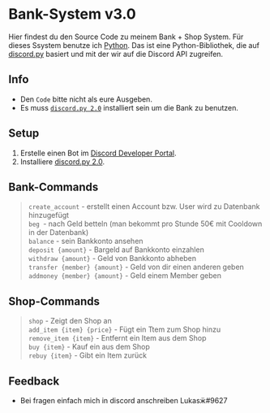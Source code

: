 # Bank-System v3.0

Hier findest du den Source Code zu meinem Bank + Shop System. Für dieses Ssystem benutze ich [Python](https://www.python.org/downloads/release/python-3910/). Das ist eine Python-Bibliothek, die auf [discord.py](https://github.com/Rapptz/discord.py) basiert und mit der wir auf die Discord API zugreifen.

## Info
- Den `Code` bitte nicht als eure Ausgeben.
- Es muss [`discord.py 2.0`](https://pypi.org/project/discord.py/) installiert sein um die Bank zu benutzen.

## Setup
1. Erstelle einen Bot im [Discord Developer Portal](https://discord.com/developers/applications/).
2. Installiere [discord.py 2.0](https://pypi.org/project/discord.py/).

## Bank-Commands
> `create_account` - erstellt einen Account bzw. User wird zu Datenbank hinzugefügt                      
> `beg `- nach Geld betteln (man bekommt pro Stunde 50€ mit Cooldown in der Datenbank)                          
> `balance` - sein Bankkonto ansehen                         
> `deposit {amount}` - Bargeld auf Bankkonto einzahlen                          
> `withdraw {amount}` - Geld von Bankkonto abheben                              
> `transfer {member} {amount}` - Geld von dir einen anderen geben    
> `addmoney {member} {amount}` - Geld einem Member geben

## Shop-Commands
> `shop` - Zeigt den Shop an                  
> `add_item {item} {price}` - Fügt ein Ttem zum Shop hinzu    
> `remove_item {item}` - Entfernt ein Item aus dem Shop   
> `buy {item}` - Kauf ein aus dem Shop   
> `rebuy {item}` - Gibt ein Item zurück

## Feedback
- Bei fragen einfach mich in discord anschreiben Lukasӝ#9627
